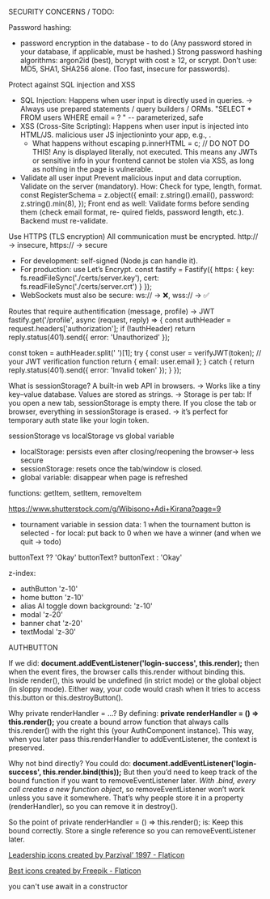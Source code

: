 SECURITY CONCERNS / TODO:

Password hashing:

- password encryption in the database - to do (Any password stored in your database, if applicable, must be hashed.)
  Strong password hashing algorithms: argon2id (best), bcrypt with cost ≥ 12, or scrypt.
  Don’t use: MD5, SHA1, SHA256 alone. (Too fast, insecure for passwords).

Protect against SQL injection and XSS

- SQL Injection: Happens when user input is directly used in queries.
  -> Always use prepared statements / query builders / ORMs.
  "SELECT \* FROM users WHERE email = ? " -- parameterized, safe
- XSS (Cross-Site Scripting): Happens when user input is injected into HTML/JS.
  malicious user JS injectioninto your app, e.g., <script>alert('hacked')</script>.
    - What happens without escaping
      p.innerHTML = c; // DO NOT DO THIS!
      Any <script> in c would execute immediately → XSS attack.
      How you fight it:
    - Sanitize input: remove or escape HTML tags before storing or rendering.
        - Backend sanitizes/escapes stored data → stops persistent XSS
          (import sanitizeHtml from 'sanitize-html';
          const safeText = sanitizeHtml(text, {
          allowedTags: [], // remove all HTML tags
          allowedAttributes: {}
          });)
    - Escape output: when displaying user-generated content in HTML, escape <, >, " etc.
        - Frontend escapes or uses frameworks that auto-escape (React, Vue) → stops reflected XSS
          // Escape user input by using textContent
          p.textContent = c;
          Using textContent is the vanilla JS equivalent of what React/Vue auto-escaping does.
          It ensures any text you insert is treated as literal text, not HTML, so scripts won’t run.
    - Escaping stops XSS
      Using textContent (vanilla JS) ensures that <script>alert('XSS')</script> is
      displayed literally, not executed. This means any JWTs or sensitive info in your
      frontend cannot be stolen via XSS, as long as nothing in the page is vulnerable.
- Validate all user input
  Prevent malicious input and data corruption. Validate on the server (mandatory).
  How: Check for type, length, format.
  const RegisterSchema = z.object({
  email: z.string().email(),
  password: z.string().min(8),
  });
  Front end as well: Validate forms before sending them (check email format, re-
  quired fields, password length, etc.). Backend must re-validate.

Use HTTPS (TLS encryption)
All communication must be encrypted.
http:// → insecure, https:// → secure

- For development: self-signed (Node.js can handle it).
- For production: use Let’s Encrypt.
  const fastify = Fastify({
  https: {
  key: fs.readFileSync('./certs/server.key'),
  cert: fs.readFileSync('./certs/server.crt')
  }
  });
- WebSockets must also be secure: ws:// → ❌, wss:// → ✅

Routes that require authentification (message, profile) -> JWT
fastify.get('/profile', async (request, reply) => {
const authHeader = request.headers['authorization'];
if (!authHeader) return reply.status(401).send({ error: 'Unauthorized' });

const token = authHeader.split(' ')[1];
try {
const user = verifyJWT(token); // your JWT verification function
return { email: user.email };
} catch {
return reply.status(401).send({ error: 'Invalid token' });
}
});

What is sessionStorage? A built-in web API in browsers.
-> Works like a tiny key–value database. Values are stored as strings.
-> Storage is per tab:
If you open a new tab, sessionStorage is empty there.
If you close the tab or browser, everything in sessionStorage is erased.
-> it’s perfect for temporary auth state like your login token.

sessionStorage vs localStorage vs global variable

- localStorage: persists even after closing/reopening the browser-> less secure
- sessionStorage: resets once the tab/window is closed.
- global variable: disappear when page is refreshed

functions: getItem, setItem, removeItem

https://www.shutterstock.com/g/Wibisono+Adi+Kirana?page=9


- tournament variable in session data: 1 when the tournament button is selected - 
for local: put back to 0 when we have a winner  (and when we quit -> todo)



buttonText ?? 'Okay'
buttonText? buttonText : 'Okay'



z-index:
- authButton 'z-10'
- home button 'z-10'
- alias AI toggle down background: 'z-10'
- modal 'z-20'
- banner chat 'z-20'
- textModal 'z-30'


AUTHBUTTON

If we did:
**document.addEventListener('login-success', this.render);**
then when the event fires, the browser calls this.render without binding this. Inside render(), this would be undefined (in strict mode) or the global object (in sloppy mode). Either way, your code would crash when it tries to access this.button or this.destroyButton().

Why private renderHandler = …? By defining:
**private renderHandler = () => this.render();**
you create a bound arrow function that always calls this.render() with the right this (your AuthComponent instance). This way, when you later pass this.renderHandler to addEventListener, the context is preserved.

Why not bind directly? You could do:
**document.addEventListener('login-success', this.render.bind(this));**
But then you’d need to keep track of the bound function if you want to removeEventListener later. *With .bind, every call creates a new function object*, so removeEventListener won’t work unless you save it somewhere. That’s why people store it in a property (renderHandler), so you can remove it in destroy().

So the point of private renderHandler = () => this.render(); is:
Keep this bound correctly.
Store a single reference so you can removeEventListener later.


<a href="https://www.flaticon.com/free-icons/leadership" title="leadership icons">Leadership icons created by Parzival’ 1997 - Flaticon</a>

<a href="https://www.flaticon.com/free-icons/best" title="best icons">Best icons created by Freepik - Flaticon</a>


you can't use await in a constructor